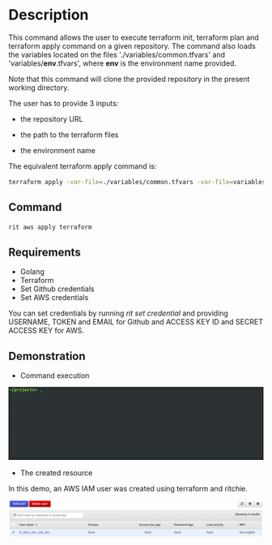 <!-- markdownlint-disable-file MD013 -->
<!-- markdownlint-disable-file MD033 -->

# Description

This command allows the user to execute terraform init, terraform plan and terraform apply command on a given repository. The command also loads the variables located on the files './variables/common.tfvars' and 'variables/**env**.tfvars', where **env** is the environment name provided.

Note that this command will clone the provided repository in the present working directory.

The user has to provide 3 inputs:

- the repository URL

- the path to the terraform files

- the environment name

The equivalent terraform apply command is:

```bash
terraform apply -var-file=./variables/common.tfvars -var-file=variables/{ENV}.tfvars -auto-approve
```

## Command

```bash
rit aws apply terraform
```

## Requirements

- Golang
- Terraform
- Set Github credentials
- Set AWS credentials

You can set credentials by running _rit set credential_ and providing USERNAME, TOKEN and EMAIL for Github and ACCESS KEY ID and SECRET ACCESS KEY for AWS.

## Demonstration

- Command execution

![Demo gif](https://raw.githubusercontent.com/eduardorcury/ritchie-demo/main/media/rit-demo.gif)

- The created resource

In this demo, an AWS IAM user was created using terraform and ritchie.

![Img](https://raw.githubusercontent.com/eduardorcury/ritchie-demo/main/media/resource-img.png)
